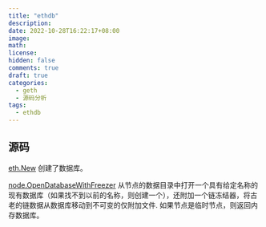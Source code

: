 ```yaml
---
title: "ethdb"
description:
date: 2022-10-28T16:22:17+08:00
image:
math:
license:
hidden: false
comments: true
draft: true
categories:
  - geth
  - 源码分析
tags:
  - ethdb
---
```


## 源码

[eth.New](https://github.com/ethereum/go-ethereum/blob/c4a662176ec11b9d5718904ccefee753637ab377/eth/backend.go#L130) 创建了数据库。

[node.OpenDatabaseWithFreezer](https://github.com/ethereum/go-ethereum/blob/c4a662176ec11b9d5718904ccefee753637ab377/node/node.go#L714) 从节点的数据目录中打开一个具有给定名称的现有数据库（如果找不到以前的名称，则创建一个），还附加一个链冻结器，将古老的链数据从数据库移动到不可变的仅附加文件. 如果节点是临时节点，则返回内存数据库。

[^1]: [以太坊系列 - 数据存储(2) -- StateDB 机制与 MPT 树](https://blog.csdn.net/wcc19840827/article/details/88071144)
